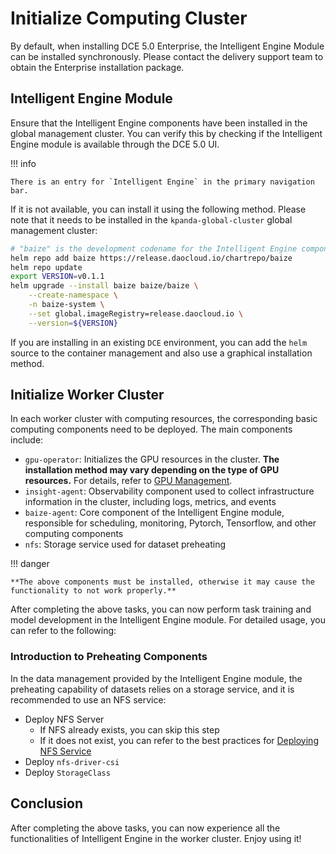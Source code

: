 # Initialize Computing Cluster

By default, when installing DCE 5.0 Enterprise, the Intelligent Engine Module can be installed synchronously. Please contact the delivery support team to obtain the Enterprise installation package.

## Intelligent Engine Module

Ensure that the Intelligent Engine components have been installed in the global management cluster.
You can verify this by checking if the Intelligent Engine module is available through the DCE 5.0 UI.

!!! info

    There is an entry for `Intelligent Engine` in the primary navigation bar.

If it is not available, you can install it using the following method.
Please note that it needs to be installed in the `kpanda-global-cluster` global management cluster:

```bash
# "baize" is the development codename for the Intelligent Engine component
helm repo add baize https://release.daocloud.io/chartrepo/baize
helm repo update
export VERSION=v0.1.1
helm upgrade --install baize baize/baize \
    --create-namespace \
    -n baize-system \
    --set global.imageRegistry=release.daocloud.io \
    --version=${VERSION}
```

If you are installing in an existing `DCE` environment, you can add the `helm` source to the container management and also use a graphical installation method.

## Initialize Worker Cluster

In each worker cluster with computing resources, the corresponding basic computing components need to be deployed. The main components include:

- `gpu-operator`: Initializes the GPU resources in the cluster.
  **The installation method may vary depending on the type of GPU resources.**
  For details, refer to [GPU Management](../../kpanda/user-guide/gpu/index.md).
- `insight-agent`: Observability component used to collect infrastructure information
  in the cluster, including logs, metrics, and events
- `baize-agent`: Core component of the Intelligent Engine module, responsible for
  scheduling, monitoring, Pytorch, Tensorflow, and other computing components
- `nfs`: Storage service used for dataset preheating

!!! danger

    **The above components must be installed, otherwise it may cause the functionality to not work properly.**

After completing the above tasks, you can now perform task training and model development
in the Intelligent Engine module. For detailed usage, you can refer to the following:

### Introduction to Preheating Components

In the data management provided by the Intelligent Engine module, the preheating capability of
datasets relies on a storage service, and it is recommended to use an NFS service:

- Deploy NFS Server
    - If NFS already exists, you can skip this step
    - If it does not exist, you can refer to the best practices for
      [Deploying NFS Service](../../baize/best-practice/deploy-nfs-in-worker.md)
- Deploy `nfs-driver-csi`
- Deploy `StorageClass`

## Conclusion

After completing the above tasks, you can now experience all the functionalities of
Intelligent Engine in the worker cluster. Enjoy using it!

